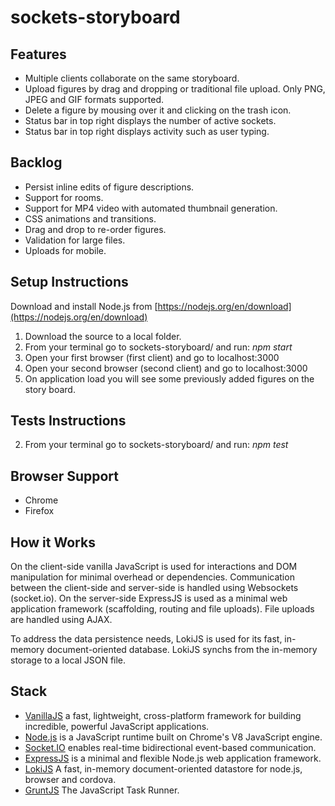 # sockets-storyboard

## Features

- Multiple clients collaborate on the same storyboard.
- Upload figures by drag and dropping or traditional file upload. Only PNG, JPEG and GIF formats supported.
- Delete a figure by mousing over it and clicking on the trash icon.
- Status bar in top right displays the number of active sockets.
- Status bar in top right displays activity such as user typing.

## Backlog

- Persist inline edits of figure descriptions.
- Support for rooms.
- Support for MP4 video with automated thumbnail generation.
- CSS animations and transitions.
- Drag and drop to re-order figures.
- Validation for large files.
- Uploads for mobile.

## Setup Instructions

Download and install Node.js from [https://nodejs.org/en/download](https://nodejs.org/en/download)

1. Download the source to a local folder.
2. From your terminal go to sockets-storyboard/ and run: *npm start*
3. Open your first browser (first client) and go to localhost:3000
4. Open your second browser (second client) and go to localhost:3000
5. On application load you will see some previously added figures on the story board.

## Tests Instructions

2. From your terminal go to sockets-storyboard/ and run: *npm test*

## Browser Support

- Chrome
- Firefox

## How it Works

On the client-side vanilla JavaScript is used for interactions and DOM manipulation for minimal overhead or dependencies. Communication between the client-side and server-side is handled using Websockets (socket.io). On the server-side ExpressJS is used as a minimal web application framework (scaffolding, routing and file uploads). File uploads are handled using AJAX.

To address the data persistence needs, LokiJS is used for its fast, in-memory document-oriented database. LokiJS synchs from the in-memory storage to a local JSON file.

## Stack

 * [VanillaJS](http://vanilla-js.com "VanillaJS") a fast, lightweight, cross-platform framework for building incredible, powerful JavaScript applications.
 * [Node.js](https://nodejs.org/en "Node.js�") is a JavaScript runtime built on Chrome's V8 JavaScript engine.
 * [Socket.IO](https://socket.io "Socket.IO") enables real-time bidirectional event-based communication.
 * [ExpressJS](https://expressjs.com "ExpressJS")  is a minimal and flexible Node.js web application framework.
 * [LokiJS](https://github.com/techfort/LokiJS "LokiJS") A fast, in-memory document-oriented datastore for node.js, browser and cordova.
 * [GruntJS](https://gruntjs.com "GruntJS") The JavaScript Task Runner.

